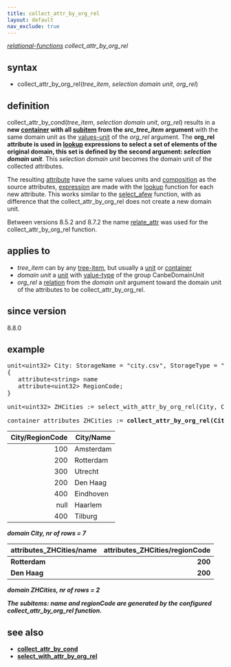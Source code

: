 ```yaml
---
title: collect_attr_by_org_rel
layout: default
nav_exclude: true
---
```

*[relational-functions](relational-functions) collect_attr_by_org_rel*

## syntax

- collect_attr_by_org_rel(*tree_item*, *selection domain unit*, *org_rel*)

## definition
collect_attr_by_cond(*tree_item*, *selection domain unit*, *org_rel*) results in a **new [container](container) with all [subitem](subitem) from the *src_tree_item* argument** with the same domain unit as the [values-unit](values-unit) of the *org_rel* argument.
The **org_rel attribute is used in [lookup](lookup) expressions to select a set of elements of the original domain, this set is defined by the second argument: *selection domain unit***. This *selection domain unit* becomes the domain unit of the collected attributes.   

The resulting [attribute](attribute) have the same values units and [composition](composition) as the source attributes, [expression](expression) are made with the [lookup](lookup) function for each new attribute. This works similar to the [select_afew](select_afew) function, with as difference that the collect_attr_by_org_rel does not create a new domain unit. 

Between versions 8.5.2 and 8.7.2 the name [relate_attr](relate_attr) was used for the collect_attr_by_org_rel function. 

## applies to

- *tree_item* can by any [tree-item](tree-item), but usually a [unit](unit) or [container](container)
- *domain unit* a [unit](unit) with [value-type](value-type) of the group CanbeDomainUnit
- *org_rel* a [relation](relation) from the *domain unit* argument toward the domain unit of the attributes to be collect_attr_by_org_rel.  

## since version

8.8.0

## example

<pre>
unit&lt;uint32&gt; City: StorageName = "city.csv", StorageType = "gdal.vect", StoragReadOnly = "True"
{
   attribute&lt;string&gt; name
   attribute&lt;uint32&gt; RegionCode;
}

unit&lt;uint32&gt; ZHCities := select_with_attr_by_org_rel(City, City/RegionCode == 200)

container attributes_ZHCities := <B>collect_attr_by_org_rel(<B>City, ZHCities, ZHCities/org_rel<B>)</B>;
</pre>

| City/RegionCode | City/Name |
|----------------:|-----------|
| 100             | Amsterdam |
| 200             | Rotterdam |
| 300             | Utrecht   |
| 200             | Den Haag  |
| 400             | Eindhoven |
| null            | Haarlem   |
| 400             | Tilburg   |

*domain City, nr of rows = 7*

|attributes_ZHCities/name|attributes_ZHCities/regionCode|
|------------------------|-----------------------------:|
|**Rotterdam**           |**200**                       |
|**Den Haag**            |**200**                       |

*domain <B>ZHCities</B>, nr of rows = 2*

<I> The subitems: name and regionCode are generated by the configured collect_attr_by_org_rel function.</I> 

## see also
- [collect_attr_by_cond](collect_attr_by_cond)
- [select_with_attr_by_org_rel](select_with_attr_by_org_rel)
